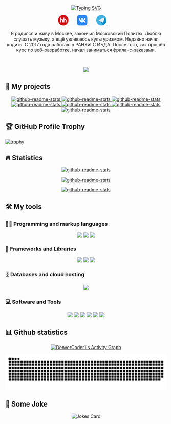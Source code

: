 <p align="center">
  <a href="https://git.io/typing-svg">
    <img src="https://readme-typing-svg.demolab.com?font=Fira+Code&duration=3000&color=aaa7dfd&width=270&lines=+Hi+there+👋;+Welcome+to+my+GitHub" alt="Typing SVG" />
  </a>
</p>

<p align="center">
  <a href="https://hh.ru/resume/80424659ff021b134c0039ed1f34327a486673" target="_blank">
    <img width="32px" src="hh.png"/>
  </a>
  &#8287;&#8287;&#8287;&#8287;&#8287;
  <a href="https://vk.com/coolzero93" alt="Dev Pro Tips Discussion & Support Server" target="_blank">
    <img width="32px" src="vk.png"/>
  </a>
  &#8287;&#8287;&#8287;&#8287;&#8287;
  <a href="https://web.telegram.org/?legacy=1#/im?p=@MikhailKopchenov" target="_blank">
    <img width="32px" alt="Dev.to" title="DenverCoder1 Dev.to" src="tg.png">
  </a>
  &#8287;&#8287;&#8287;&#8287;&#8287;
</p>
<p align="center" width="50px">
  Я родился и живу в Москве,
  закончил Московский Политех. Люблю слушать музыку, а ещё увлекаюсь культуризмом.
  Недавно начал кодить. С 2017 года работаю в РАНХиГС ИБДА.
  После того, как прошёл курс  по веб-разработке,
  начал заниматься фриланс-заказами.
</p>
<br/>

<p align="center">
  <a href="https://github.com/topics/visitor-counter">
    <img src="https://komarev.com/ghpvc/?username=michaelkopchenov&color=green">
  </a>
</p>
  
## 📕 My projects

<p align="center">
  <a href="https://github.com/michaelkopchenov/movies-explorer-frontend">
    <img src="https://github-readme-stats.vercel.app/api/pin/?username=michaelkopchenov&repo=movies-explorer-frontend&show_icons=true&theme=material-palenight&border_radius=25" alt="github-readme-stats">
  </a>
  <a href="https://github.com/michaelkopchenov/movies-explorer-api">
    <img src="https://github-readme-stats.vercel.app/api/pin/?username=michaelkopchenov&repo=movies-explorer-api&show_icons=true&theme=material-palenight&border_radius=25" alt="github-readme-stats">
  </a>
  <a href="https://github.com/MichaelKopchenov/fast-digital-decision">
    <img src="https://github-readme-stats.vercel.app/api/pin/?username=michaelkopchenov&repo=fast-digital-decision&show_icons=true&theme=material-palenight&border_radius=25" alt="github-readme-stats">
  </a>
  <a href="https://github.com/MichaelKopchenov/react-mesto-api-full-gha">
    <img src="https://github-readme-stats.vercel.app/api/pin/?username=michaelkopchenov&repo=react-mesto-api-full-gha&show_icons=true&theme=material-palenight&border_radius=25" alt="github-readme-stats">
  </a>
  <a href="https://github.com/michaelkopchenov/russian-travel">
    <img src="https://github-readme-stats.vercel.app/api/pin/?username=michaelkopchenov&repo=russian-travel&show_icons=true&theme=material-palenight&border_radius=25" alt="github-readme-stats">
  </a>
  <a href="https://github.com/michaelkopchenov/how-to-learn">
    <img src="https://github-readme-stats.vercel.app/api/pin/?username=michaelkopchenov&repo=how-to-learn&show_icons=true&theme=material-palenight&border_radius=25" alt="github-readme-stats">
  </a>
  <a href="https://github.com/michaelkopchenov/portfolio">
    <img src="https://github-readme-stats.vercel.app/api/pin/?username=michaelkopchenov&repo=portfolio&show_icons=true&theme=material-palenight&border_radius=25" alt="github-readme-stats">
  </a>
</p>

## 🏆 GitHub Profile Trophy

[![trophy](https://github-profile-trophy.vercel.app/?username=michaelkopchenov&theme=gruvbox)](https://github.com/michaelkopchenov/github-profile-trophy)

## 🔥 Statistics

<p align="center">
  <a href="https://github.com/anuraghazra/github-readme-stats">
    <img src="https://github-readme-stats.vercel.app/api/top-langs/?username=michaelkopchenov&layout=compact&theme=shades-of-purple" alt="github-readme-stats">
  </a>
</p>
<p align="center">
  <a href="https://github.com/anuraghazra/github-readme-stats">
    <img src="https://github-readme-stats.vercel.app/api?username=michaelkopchenov" alt="github-readme-stats">
  </a>
</p>
<p align="center">
  <a href="https://github.com/ashutosh00710/github-readme-activity-graph">
    <img src="https://activity-graph.herokuapp.com/graph?username=michaelkopchenov" alt="github-readme-stats">
  </a>
</p>

## 🛠️ My tools

### 👨‍💻 Programming and markup languages

<p align="center">
    <img src="https://cdn.jsdelivr.net/gh/devicons/devicon/icons/css3/css3-original-wordmark.svg" width="40"/>
    <img src="https://cdn.jsdelivr.net/gh/devicons/devicon/icons/html5/html5-original-wordmark.svg" width="40"/>
    <img src="https://cdn.jsdelivr.net/gh/devicons/devicon/icons/javascript/javascript-original.svg" width="40"/>
</p>

### 🧰 Frameworks and Libraries

<p align="center">
    <img src="https://cdn.jsdelivr.net/gh/devicons/devicon/icons/react/react-original-wordmark.svg" width="40"/>
    <img src="https://cdn.jsdelivr.net/gh/devicons/devicon/icons/express/express-original.svg" width="40"/>
    <img src="https://cdn.jsdelivr.net/gh/devicons/devicon/icons/nodejs/nodejs-original.svg" width="40"/>
</p>

### 🗄️ Databases and cloud hosting

<p align="center">
    <img src="https://cdn.jsdelivr.net/gh/devicons/devicon/icons/mongodb/mongodb-original-wordmark.svg" width="40"/>
</p>

### 💻 Software and Tools

<p align="center">
    <img src="https://cdn.jsdelivr.net/gh/devicons/devicon/icons/google/google-original.svg" width="40"/>
    <img src="https://cdn.jsdelivr.net/gh/devicons/devicon/icons/git/git-original.svg" width="40"/>
    <img src="https://cdn.jsdelivr.net/gh/devicons/devicon/icons/github/github-original-wordmark.svg" width="40"/>
    <img src="https://www.svgrepo.com/show/354202/postman-icon.svg" width="40"/>
    <img src="https://www.svgrepo.com/show/354388/stackoverflow.svg" width="60"/>
    <img src="https://cdn.jsdelivr.net/gh/devicons/devicon/icons/vscode/vscode-original.svg" width="40"/>
</p>

## 📊 Github statistics
<p align="center">
  <a href="https://github.com/ashutosh00710/github-readme-activity-graph">
    <img alt="DenverCoder1's Activity Graph" src="https://github-readme-streak-stats.herokuapp.com/?user=michaelkopchenov&theme=react" />
  </a>
</p>
<p align="center">
  <img alt="DenverCoder1's Activity Graph" src="https://github.com/Platane/snk/raw/output/github-contribution-grid-snake.svg"/>
</p>

## 🤡 Some Joke
<p align="center">
  <img src="https://readme-jokes.vercel.app/api" alt="Jokes Card" />
</p>
